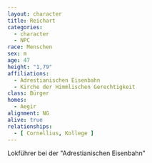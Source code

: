 ```yaml
---
layout: character
title: Reichart
categories:
  - character
  - NPC
race: Menschen
sex: m
age: 47
height: "1,79"
affiliations:
  - Adrestianischen Eisenbahn
  - Kirche der Himmlischen Gerechtigkeit
class: Bürger
homes:
  - Aegir
alignment: NG
alive: true
relationships:
  - [ Cornellius, Kollege ]
---
```


Lokführer bei der "Adrestianischen Eisenbahn"

